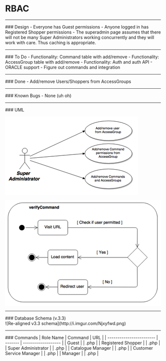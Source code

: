 # RBAC


<hr>
### Design
- Everyone has Guest permissions
- Anyone logged in has Registered Shopper permissions
- The superadmin page assumes that there will not be many
  Super Administrators working concurrently and they will work with care.
  Thus caching is appropriate.


<hr>
### To Do
- Functionality: Command table with add/remove
- Functionality: AccessGroup table with add/remove
- Functionality: Auth and auth API
- ORACLE support
- Figure out commands and integration


<hr>
### Done
- Add/remove Users/Shoppers from AccessGroups


<hr>
### Known Bugs
- None (uh oh)


<hr>
### UML

![](docs/rbac_usecase.png)

![](docs/rbac_activity.png)


<hr>
### Database Schema (v.3.3)
<br>
![Re-aligned v3.3 schema](http://i.imgur.com/Njxyfwd.png)


<hr>
### Commands
| Role Name                | Command | URL                 |
| ------------------------ | ------- | ------------------- |
| Guest                    |         |                .php |
| Registered Shopper       |         |                .php |
| Super Administrator      |         |                .php |
| Catalogue Manager        |         |                .php |
| Customer Service Manager |         |                .php |
| Manager                  |         |                .php |
